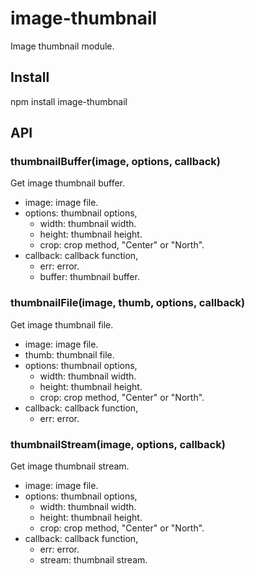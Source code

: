# image-thumbnail

Image thumbnail module.

## Install

npm install image-thumbnail

## API

### thumbnailBuffer(image, options, callback)

Get image thumbnail buffer.
- image: image file.
- options: thumbnail options, 
	- width: thumbnail width.
	- height: thumbnail height.
	- crop: crop method, "Center" or "North".
- callback: callback function, 
	- err: error.
	- buffer: thumbnail buffer.

### thumbnailFile(image, thumb, options, callback)

Get image thumbnail file.
- image: image file.
- thumb: thumbnail file.
- options: thumbnail options, 
	- width: thumbnail width.
	- height: thumbnail height.
	- crop: crop method, "Center" or "North".
- callback: callback function, 
	- err: error.

### thumbnailStream(image, options, callback)

Get image thumbnail stream.
- image: image file.
- options: thumbnail options, 
	- width: thumbnail width.
	- height: thumbnail height.
	- crop: crop method, "Center" or "North".
- callback: callback function, 
	- err: error.
	- stream: thumbnail stream.

